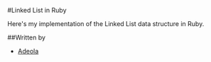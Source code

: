 #Linked List in Ruby

Here's my implementation of the Linked List data structure in Ruby.

##Written by
- [Adeola](github.com/onedebos)